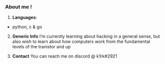 ### About me !

1. **Languages**:
  - python, c & go

2. **Generic Info**
  I’m currently learning about hacking in a general sense, but also wish to learn about how computers work from the fundamental levels of the tranistor and up

3. **Contact**
  You can reach me on discord @ k1rk#2921



